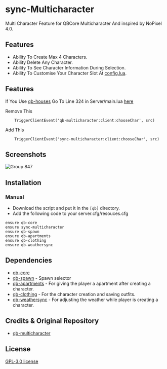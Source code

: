 # sync-Multicharacter
Multi Character Feature for QBCore Multicharacter And inspired by NoPixel 4.0. 

## Features
- Ability To Create Max 4 Characters.
- Ability Delete Any Character.
- Ability To See Character Information During Selection.
- Ability To Customise Your Character Slot At [config.lua](https://github.com/P4ScriptsFivem/sync-multicharacter/blob/main/config.lua).

## Features
If You Use [qb-houses](https://github.com/qbcore-framework/qb-houses)
Go To Line 324 in Server/main.lua [here](https://github.com/qbcore-framework/qb-houses/blob/main/server/main.lua)

Remove This 
```
    TriggerClientEvent('qb-multicharacter:client:chooseChar', src)
```
Add This  
```
    TriggerClientEvent('sync-multicharacter:client:chooseChar', src)
```

## Screenshots
![Group 847](https://github.com/P4ScriptsFivem/pappu-multicharacter/assets/120780563/9d7d768b-799f-4dfe-9567-62077479db63)


## Installation
### Manual
- Download the script and put it in the `[qb]` directory.
- Add the following code to your server.cfg/resouces.cfg

```
ensure qb-core
ensure sync-multicharacter
ensure qb-spawn
ensure qb-apartments
ensure qb-clothing
ensure qb-weathersync
```

## Dependencies
- [qb-core](https://github.com/qbcore-framework/qb-core)
- [qb-spawn](https://github.com/qbcore-framework/qb-spawn) - Spawn selector
- [qb-apartments](https://github.com/qbcore-framework/qb-apartments) - For giving the player a apartment after creating a character.
- [qb-clothing](https://github.com/qbcore-framework/qb-clothing) - For the character creation and saving outfits.
- [qb-weathersync](https://github.com/qbcore-framework/qb-weathersync) - For adjusting the weather while player is creating a character.

## Credits & Original Repository
- [qb-multicharacter](https://github.com/qbcore-framework/qb-multicharacter)
  
## License
[GPL-3.0 license](LICENSE)
